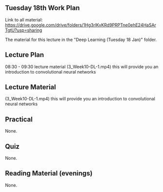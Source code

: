 Tuesday 18th Work Plan
----------------

Link to all material: https://drive.google.com/drive/folders/1Hg3rlKvKRd9PRPTne0ehE24HaSArTgtU?usp=sharing

The material for this lecture in the "Deep Learning (Tuesday 18 Jan)" folder.

Lecture Plan
------------

08:30 - 09:30 lecture material (3_Week10-DL-1.mp4) this will provide you an introduction to convolutional neural networks

Lecture Material
----------------

(3_Week10-DL-1.mp4) this will provide you an introduction to convolutional neural networks

Practical
---------

None.

Quiz
----

None.

Reading Material (evenings)
-----------------

None.
